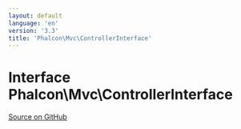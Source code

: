 ```yaml
---
layout: default
language: 'en'
version: '3.3'
title: 'Phalcon\Mvc\ControllerInterface'
---
```

# Interface **Phalcon\Mvc\ControllerInterface**

<a href="https://github.com/phalcon/cphalcon/tree/v3.3.0/phalcon/mvc/controllerinterface.zep" class="btn btn-default btn-sm">Source on GitHub</a>

